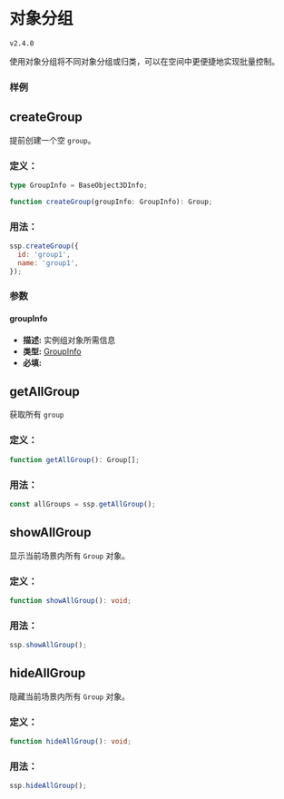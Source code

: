 # 对象分组

`v2.4.0`

使用对象分组将不同对象分组或归类，可以在空间中更便捷地实现批量控制。

### 样例

<Docs-Iframe src="start/objectGroup.html" />

## createGroup

提前创建一个空 `group`。

### 定义：

```ts
type GroupInfo = BaseObject3DInfo;

function createGroup(groupInfo: GroupInfo): Group;
```

### 用法：

```js
ssp.createGroup({
  id: 'group1',
  name: 'group1',
});
```

### 参数

#### groupInfo

- **描述:** 实例组对象所需信息
- **类型:** [GroupInfo](./types.html#baseobject3dinfo)
- **必填:** <Base-RequireIcon :isRequire="true"/>

## getAllGroup

获取所有 `group`

### 定义：

```ts
function getAllGroup(): Group[];
```

### 用法：

```js
const allGroups = ssp.getAllGroup();
```

## showAllGroup

显示当前场景内所有 `Group` 对象。

### 定义：

```ts
function showAllGroup(): void;
```

### 用法：

```js
ssp.showAllGroup();
```

## hideAllGroup

隐藏当前场景内所有 `Group` 对象。

### 定义：

```ts
function hideAllGroup(): void;
```

### 用法：

```js
ssp.hideAllGroup();
```
